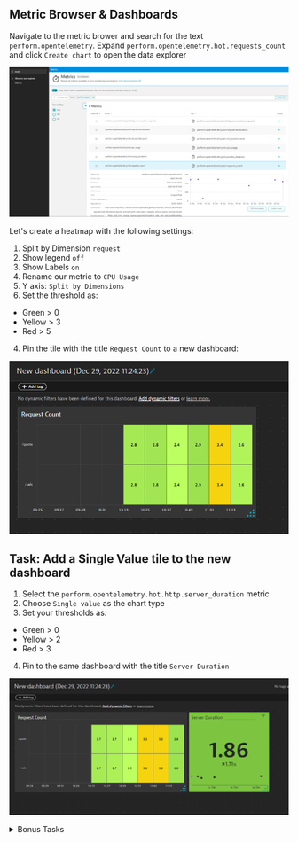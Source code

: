 ## Metric Browser & Dashboards

Navigate to the metric brower and search for the text `perform.opentelemetry`. Expand `perform.opentelemetry.hot.requests_count` and click `Create chart` to open the data explorer

![Settings](../../../assets/images/03-02-metric_browser.png)

Let's create a heatmap with the following settings:
1. Split by Dimension `request`
1. Show legend `off`
1. Show Labels `on`
1. Rename our metric to `CPU Usage`
1. Y axis: `Split by Dimensions`
1. Set the threshold as:
- Green > 0
- Yellow > 3
- Red > 5
4. Pin the tile with the title `Request Count` to a new dashboard:

![Settings](../../../assets/images/03-02-heatmap.png)

## Task: Add a Single Value tile to the new dashboard

1. Select the `perform.opentelemetry.hot.http.server_duration` metric
1. Choose `Single value` as the chart type
1. Set your thresholds as:
* Green > 0
* Yellow > 2
* Red > 3 
4. Pin to the same dashboard with the title `Server Duration`

![Settings](../../../assets/images/03-02-single_value.png)

<details>
    <summary>Bonus Tasks</summary>

Add another tile, a Honeycomb, with the metric `perform.opentelemetry.hot.cpu_usage` showing the labels and setting thresholds. Rename the metric to `CPU Usage` and pin this to the dashboard with the title `CPU Usage` and rename the dashboard to `Python App Overview`. 

Your dashboard should look similar to this:

![Settings](../../../assets/images/03-02-dashboard.png)

</details>